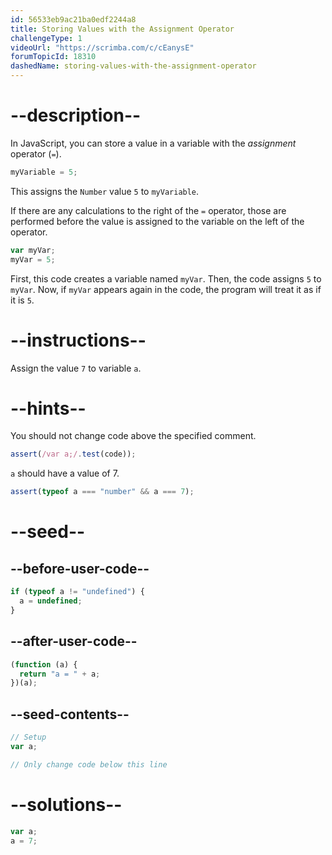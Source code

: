 ```yaml
---
id: 56533eb9ac21ba0edf2244a8
title: Storing Values with the Assignment Operator
challengeType: 1
videoUrl: "https://scrimba.com/c/cEanysE"
forumTopicId: 18310
dashedName: storing-values-with-the-assignment-operator
---
```


# --description--

In JavaScript, you can store a value in a variable with the <dfn>assignment</dfn> operator (`=`).

```js
myVariable = 5;
```

This assigns the `Number` value `5` to `myVariable`.

If there are any calculations to the right of the `=` operator, those are performed before the value is assigned to the variable on the left of the operator.

```js
var myVar;
myVar = 5;
```

First, this code creates a variable named `myVar`. Then, the code assigns `5` to `myVar`. Now, if `myVar` appears again in the code, the program will treat it as if it is `5`.

# --instructions--

Assign the value `7` to variable `a`.

# --hints--

You should not change code above the specified comment.

```js
assert(/var a;/.test(code));
```

`a` should have a value of 7.

```js
assert(typeof a === "number" && a === 7);
```

# --seed--

## --before-user-code--

```js
if (typeof a != "undefined") {
  a = undefined;
}
```

## --after-user-code--

```js
(function (a) {
  return "a = " + a;
})(a);
```

## --seed-contents--

```js
// Setup
var a;

// Only change code below this line
```

# --solutions--

```js
var a;
a = 7;
```
